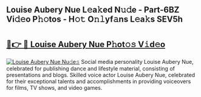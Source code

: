 ## Louise Aubery Nue L𝚎a𝚔ed N𝚞𝚍e - Part-6BZ Vi𝚍𝚎o P𝚑𝚘tos - H𝚘𝚝 O𝚗𝚕yf𝚊ns L𝚎a𝚔s SEV5h

# <h2><a href="http://kfbawub.oniu.top/?m=Louise+Aubery+Nue">🔗👉 🔴 Louise Aubery Nue P𝚑ot𝚘𝚜 V𝚒d𝚎o</a></h2>

[![Louise Aubery Nue Nu𝚍e𝚜](https://i.imgur.com/0qMVB7G.gif)](http://kfbawub.oniu.top/?m=Louise+Aubery+Nue)
Social media personality Louise Aubery Nue, celebrated for publishing dance and lifestyle material, consisting of presentations and blogs. Skilled voice actor Louise Aubery Nue, celebrated for their exceptional talents and accomplishments in providing voiceovers for films, TV shows, and video games.  
